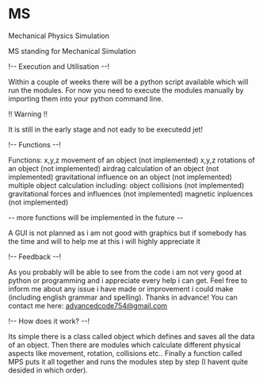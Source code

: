 # MS
Mechanical Physics Simulation

MS standing for Mechanical Simulation

!-- Execution and Utilisation --!

Within a couple of weeks there will be a python script available which will run the modules. For now you need to execute the modules manually by importing them into your python command line.

!! Warning !!

It is still in the early stage and not eady to be executedd jet!

!-- Functions --!

Functions:  x,y,z movement of an object (not implemented)
            x,y,z rotations of an object (not implemented)
            airdrag calculation of an object (not implemented)
            gravitational influence on an object (not implemented)
            multiple object calculation including:  object collisions (not implemented)
                                                    gravitational forces and influences (not implemented)
                                                    magnetic inpluences (not implemented)

-- more functions will be implemented in the future --

A GUI is not planned as i am not good with graphics but if somebody has the time and will to help me at this i will highly appreciate it

!-- Feedback --!

As you probably will be able to see from the code i am not very good at python or programming and i appreciate every help i can get.
Feel free to inform me about any issue i have made or improvement i could make (including english grammar and spelling). Thanks in advance! You can contact me here: advancedcode754@gmail.com

!-- How does it work? --!

Its simple there is a class called object which defines and saves all the data of an object. Then there are modules which calculate different physical aspects like movement, rotation, collisions etc.. Finally a function called MPS puts it all together and runs the modules step by step (I havent quite desided in which order).
